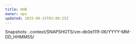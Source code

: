 ```yaml
---
title: HUB
owner: ops
updated: 2025-09-15T03:00:25Z
---
```

Snapshots: .context/SNAPSHOTS/vm-db0e111f-06/YYYY-MM-DD_HHMMSS/

